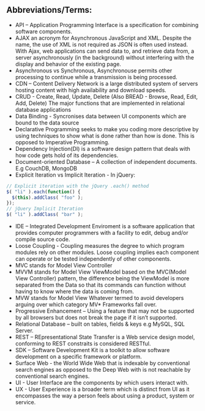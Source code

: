 <h2>Abbreviations/Terms:</h2>

- API – Application Programming Interface is a specification for combining software components.
- AJAX an acronym for Asynchronous JavaScript and XML. Despite the name, the use of XML is not required as JSON is often used instead. With Ajax, web applications can send data to, and retrieve data from, a server asynchronously (in the background) without interfering with the display and behavior of the existing page.
- Asynchronous vs Synchronous, Asynchronouse permits other processing to continue while a transmission is being processed.
- CDN – Content Delivery Network is a large distributed system of servers hosting content with high availability and download speeds.
- CRUD - Create, Read, Update, Delete (Also BREAD - Browse, Read, Edit, Add, Delete) The major functions that are implemented in relational database applications
- Data Binding - Syncronises data between UI components which are bound to the data source
- Declarative Programming seeks to make you coding more descriptive by using techniques to show what is done rather than how is done. This is opposed to Imperative Programming.
- Dependency Injection(DI) is a software design pattern that deals with how code gets hold of its dependencies.
- Document-oriented Database – A collection of independent documents. E.g CouchDB, MongoDB
- Explicit Iteration vs Implicit Iteration - In jQuery:

```javascript
// Explicit iteration with the jQuery .each() method
$( "li" ).each(function() {
  $(this).addClass( "foo" );
});
// jQuery Implicit Iteration
$( "li" ).addClass( "bar" );
```
- IDE – Integrated Development Enviroment is a software application that provides computer programmers with a facility to edit, debug and/or compile source code.
- Loose Coupling - Coupling measures the degree to which program modules rely on other modules. Loose coupling implies each component can operate or be tested independently of other components.
- MVC stands for Model View Controller
- MVVM stands for Model View ViewModel based on the MVC(Model View Controller) pattern, the difference being the ViewModel is more separated from the Data so that its commands can function without having to know where the data is coming from.
- MVW stands for Model View Whatever termed to avoid developers arguing over which category MV* Frameworks fall over.
- Progressive Enhancement – Using a feature that may not be supported by all browsers but does not break the page if it isn’t supported.
- Relational Database – built on tables, fields & keys e.g MySQL, SQL Server.
- REST – REpresentational State Transfer is a Web service design model, conforming to REST constraits is considered RESTful.
- SDK – Software Development Kit is a toolkit to allow software development on a specific framework or platform.
- Surface Web - the World Wide Web that is indexable by conventional search engines as opposed to the Deep Web with is not reachable by conventional search engines.
- UI - User Interface are the components by which users interact with.
- UX - User Experience is a broader term which is distinct from UI as it encompasses the way a person feels about using a product, system or service.
